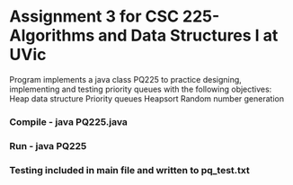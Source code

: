 # Assignment 3 for CSC 225- Algorithms and Data Structures I at UVic 

Program implements a java class PQ225 to practice designing, implementing and testing priority queues with the following objectives:
	Heap data structure
	Priority queues
  	Heapsort
  	Random number generation

### Compile - java PQ225.java

### Run - java PQ225 

### Testing included in main file and written to pq_test.txt